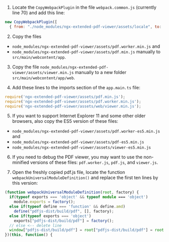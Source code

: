 1. Locate the `CopyWebpackPlugin` in the file `webpack.common.js` (currently line 70) and add this line:

```javascript
new CopyWebpackPlugin([
  { from: "./node_modules/ngx-extended-pdf-viewer/assets/locale", to: 'content/assets/locale' },
```

2. Copy the files 
  - `node_modules/ngx-extended-pdf-viewer/assets/pdf.worker.min.js` and 
  - `node_modules/ngx-extended-pdf-viewer/assets/pdf.min.js` 
  manually to `src/main/webcontent/app`.

3. Copy the file `node_modules/ngx-extended-pdf-viewer/assets/viewer.min.js` manually to a new folder `src/main/webcontent/app/web`.

4. Add these lines to the imports section of the `app.main.ts` file:

```typescript
require('ngx-extended-pdf-viewer/assets/pdf.min.js');
require('ngx-extended-pdf-viewer/assets/pdf.worker.min.js');
require('ngx-extended-pdf-viewer/assets/web/viewer.min.js');
```

5. If you want to support Internet Explorer 11 and some other older browsers, also copy the ES5 version of these files:
  - `node_modules/ngx-extended-pdf-viewer/assets/pdf.worker-es5.min.js` and 
  - `node_modules/ngx-extended-pdf-viewer/assets/pdf-es5.min.js` 
  - `node_modules/ngx-extended-pdf-viewer/assets/viewer-es5.min.js`

6. If you need to debug the PDF viewer, you may want to use the non-minified versions of these files: `pdf.worker.js`, `pdf.js`, and `viewer.js`.

7. Open the freshly copied pdf.js file, locate the function `webpackUniversalModuleDefinition()` and replace the first ten lines by this version:

```typescript
(function webpackUniversalModuleDefinition(root, factory) {
  if(typeof exports === 'object' && typeof module === 'object')
    module.exports = factory();
  else if(typeof define === 'function' && define.amd)
    define("pdfjs-dist/build/pdf", [], factory);
  else if(typeof exports === 'object')
    exports["pdfjs-dist/build/pdf"] = factory();
  // else <-- delete line
  window["pdfjs-dist/build/pdf"] = root["pdfjs-dist/build/pdf"] = root.pdfjsLib = factory(); // <-- modified line
})(this, function() {
```
